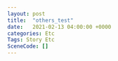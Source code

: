 ```yaml
---
layout: post
title:  "others_test"
date:   2021-02-13 04:00:00 +0000
categories: Etc
Tags: Story Etc
SceneCode: []
---
```

